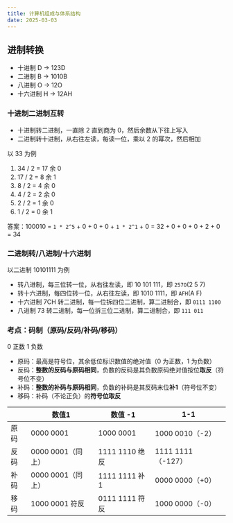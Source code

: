```yaml
---
title: 计算机组成与体系结构
date: 2025-03-03
---
```


## 进制转换

- 十进制 D -> 123D
- 二进制 B -> 1010B
- 八进制 O -> 12O
- 十六进制 H -> 12AH

### 十进制二进制互转

- 十进制转二进制，一直除 2 直到商为 0，然后余数从下往上写入
- 二进制转十进制，从右往左读，每读一位，乘以 2 的幂次，然后相加

以 33 为例

1. 34 / 2 = 17 余 0
2. 17 / 2 = 8 余 1
3. 8 / 2 = 4 余 0
4. 4 / 2 = 2 余 0
5. 2 / 2 = 1 余 0
6. 1 / 2 = 0 余 1

答案：100010 = `1 * 2^5` + 0 + 0 + 0 + `1 * 2^1` + 0 = 32 + 0 + 0 + 0 + 2 + 0 = 34

### 二进制转/八进制/十六进制

以二进制 10101111 为例

- 转八进制，每三位转一位，从右往左读，即 10 101 111，即 `257O`(2 5 7)
- 转十六进制，每四位转一位，从右往左读，即 1010 1111，即 `AFH`(A F)
- 十六进制 7CH 转二进制，每一位拆四位二进制，算二进制合，即 `0111 1100`
- 八进制 73 转二进制，每一位拆三位二进制，算二进制合，即 `111 011`

### 考点：码制（原码/反码/补码/移码）

0 正数 1 负数

- 原码：最高是符号位，其余低位标识数值的绝对值（0 为正数，1 为负数）
- 反码：**整数的反码与原码相同**，负数的反码是其负数原码绝对值按位**取反**（符号位不变）
- 补码：**整数的补码与原码相同**，负数的补码是其反码末位**补1**（符号位不变）
- 移码：补码（不论正负）的**符号位取反**

|      | 数值1             | 数值 -1        | 1-1                |
| ---- | ----------------- | -------------- | ------------------ |
| 原码 | 0000 0001         | 1000 0001      | 1000 0010（-2）    |
| 反码 | 0000 0001（同上） | 1111 1110 绝反 | 1111 1111 （-127） |
| 补码 | 0000 0001（同上） | 1111 1111 补1  | 0000 0000（+0）    |
| 移码 | 1000 0001 符反    | 0111 1111 符反 | 1000 0000（-0）    |
